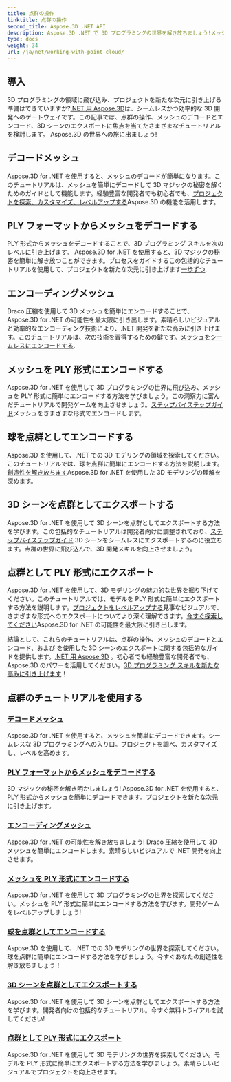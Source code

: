 ```yaml
---
title: 点群の操作
linktitle: 点群の操作
second_title: Aspose.3D .NET API
description: Aspose.3D .NET で 3D プログラミングの世界を解き放ちましょう!メッシュのデコード/エンコード、3D シーンのエクスポートなどを簡単に実行できます。素晴らしいビジュアルでプロジェクトを向上させます。
type: docs
weight: 34
url: /ja/net/working-with-point-cloud/
---
```


## 導入

 3D プログラミングの領域に飛び込み、プロジェクトを新たな次元に引き上げる準備はできていますか?[.NET 用 Aspose.3D](#working-with-point-cloud-tutorials)は、シームレスかつ効率的な 3D 開発へのゲートウェイです。この記事では、点群の操作、メッシュのデコードとエンコード、3D シーンのエクスポートに焦点を当てたさまざまなチュートリアルを検討します。 Aspose.3D の世界への旅に出ましょう!

## デコードメッシュ

Aspose.3D for .NET を使用すると、メッシュのデコードが簡単になります。このチュートリアルは、メッシュを簡単にデコードして 3D マジックの秘密を解くためのガイドとして機能します。経験豊富な開発者でも初心者でも、[プロジェクトを探索、カスタマイズ、レベルアップする](./decode-mesh/)Aspose.3D の機能を活用します。

## PLY フォーマットからメッシュをデコードする

PLY 形式からメッシュをデコードすることで、3D プログラミング スキルを次のレベルに引き上げます。 Aspose.3D for .NET を使用すると、3D マジックの秘密を簡単に解き放つことができます。プロセスをガイドするこの包括的なチュートリアルを使用して、プロジェクトを新たな次元に引き上げます[一歩ずつ](./decode-mesh-ply-format/).

## エンコーディングメッシュ

Draco 圧縮を使用して 3D メッシュを簡単にエンコードすることで、Aspose.3D for .NET の可能性を最大限に引き出します。素晴らしいビジュアルと効率的なエンコーディング技術により、.NET 開発を新たな高みに引き上げます。このチュートリアルは、次の技術を習得するための鍵です。[メッシュをシームレスにエンコードする](./encode-mesh/).

## メッシュを PLY 形式にエンコードする

Aspose.3D for .NET を使用して 3D プログラミングの世界に飛び込み、メッシュを PLY 形式に簡単にエンコードする方法を学びましょう。この洞察力に富んだチュートリアルで開発ゲームを向上させましょう。[ステップバイステップガイド](./encode-mesh-ply-format/)メッシュをさまざまな形式でエンコードします。

## 球を点群としてエンコードする

Aspose.3D を使用して、.NET での 3D モデリングの領域を探索してください。このチュートリアルでは、球を点群に簡単にエンコードする方法を説明します。[創造性を解き放ちます](./encode-sphere-as-point-cloud/)Aspose.3D for .NET を使用した 3D モデリングの理解を深めます。

## 3D シーンを点群としてエクスポートする

Aspose.3D for .NET を使用して 3D シーンを点群としてエクスポートする方法を学びます。この包括的なチュートリアルは開発者向けに調整されており、[ステップバイステップガイド](./export-3d-scene-point-cloud/) 3D シーンをシームレスにエクスポートするのに役立ちます。点群の世界に飛び込んで、3D 開発スキルを向上させましょう。

## 点群として PLY 形式にエクスポート

Aspose.3D for .NET を使用して、3D モデリングの魅力的な世界を掘り下げてください。このチュートリアルでは、モデルを PLY 形式に簡単にエクスポートする方法を説明します。[プロジェクトをレベルアップする](./export-to-ply-point-cloud/)見事なビジュアルで、さまざまな形式へのエクスポートについてより深く理解できます。[今すぐ探索してください](./export-to-ply-point-cloud/)Aspose.3D for .NET の可能性を最大限に引き出します。

結論として、これらのチュートリアルは、点群の操作、メッシュのデコードとエンコード、および を使用した 3D シーンのエクスポートに関する包括的なガイドを提供します。[.NET 用 Aspose.3D](#working-with-point-cloud-tutorials) 。初心者でも経験豊富な開発者でも、Aspose.3D のパワーを活用してください。[3D プログラミング スキルを新たな高みに引き上げます](#working-with-point-cloud-tutorials)！
## 点群のチュートリアルを使用する
### [デコードメッシュ](./decode-mesh/)
Aspose.3D for .NET を使用すると、メッシュを簡単にデコードできます。シームレスな 3D プログラミングへの入り口。プロジェクトを調べ、カスタマイズし、レベルを高めます。
### [PLY フォーマットからメッシュをデコードする](./decode-mesh-ply-format/)
3D マジックの秘密を解き明かしましょう! Aspose.3D for .NET を使用すると、PLY 形式からメッシュを簡単にデコードできます。プロジェクトを新たな次元に引き上げます。
### [エンコーディングメッシュ](./encode-mesh/)
Aspose.3D for .NET の可能性を解き放ちましょう! Draco 圧縮を使用して 3D メッシュを簡単にエンコードします。素晴らしいビジュアルで .NET 開発を向上させます。
### [メッシュを PLY 形式にエンコードする](./encode-mesh-ply-format/)
Aspose.3D for .NET を使用して 3D プログラミングの世界を探索してください。メッシュを PLY 形式に簡単にエンコードする方法を学びます。開発ゲームをレベルアップしましょう!
### [球を点群としてエンコードする](./encode-sphere-as-point-cloud/)
Aspose.3D を使用して、.NET での 3D モデリングの世界を探索してください。球を点群に簡単にエンコードする方法を学びましょう。今すぐあなたの創造性を解き放ちましょう！
### [3D シーンを点群としてエクスポートする](./export-3d-scene-point-cloud/)
Aspose.3D for .NET を使用して 3D シーンを点群としてエクスポートする方法を学びます。開発者向けの包括的なチュートリアル。今すぐ無料トライアルを試してください!
### [点群として PLY 形式にエクスポート](./export-to-ply-point-cloud/)
Aspose.3D for .NET を使用して 3D モデリングの世界を探索してください。モデルを PLY 形式に簡単にエクスポートする方法を学びましょう。素晴らしいビジュアルでプロジェクトを向上させます。